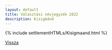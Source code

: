 ```yaml
---
layout: default
title: Választási névjegyzék 2022
description: Kisigmánd
---
```


{% include settlementHTMLs/Kisigmaand.html %}

[Vissza](../)